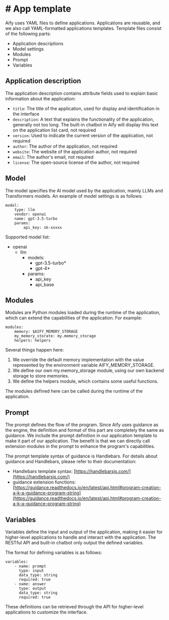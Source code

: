# # App template

Aify uses YAML files to define applications. Applications are reusable, and we also call YAML-formatted applications templates. Template files consist of the following parts:

* Application descriptions
* Model settings 
* Modules 
* Prompt 
* Variables 

## Application description 

The application description contains attribute fields used to explain basic information about the application:

* `title`: The title of the application, used for display and identification in the interface 
* `description`: A text that explains the functionality of the application, generally not too long. The built-in chatbot in Aify will display this text on the application list card, not required 
* `version`: Used to indicate the current version of the application, not required 
* `author`: The author of the application, not required 
* `website`: The website of the application author, not required 
* `email`: The author's email, not required 
* `license`: The open-source license of the author, not required 

## Model 

The model specifies the AI model used by the application, mainly LLMs and Transformers models. An example of model settings is as follows:

```
model: 
	type: llm 
	vendor: openai 
	name: gpt-3.5-turbo 
	params: 
		api_key: sk-xxxxx
```

Supported model list:

* openai 
	* llm 
		* models: 
			* gpt-3.5-turbo* 
			* gpt-4* 
		* params: 
			* api_key 
			* api_base 

## Modules 

Modules are Python modules loaded during the runtime of the application, which can extend the capabilities of the application. For example:

```
modules: 
	memory: $AIFY_MEMORY_STORAGE 
	my_memory_storate: my.memory_storage 
	helpers: helpers 
```

Several things happen here:

1. We override the default memory implementation with the value represented by the environment variable AIFY_MEMORY_STORAGE. 
2. We define our own my.memory_storage module, using our own backend storage to store memories. 
3. We define the helpers module, which contains some useful functions. 

The modules defined here can be called during the runtime of the application.

## Prompt 

The prompt defines the flow of the program. Since Aify uses guidance as the engine, the definition and format of this part are completely the same as guidance. We include the prompt definition in our application template to make it part of our application. The benefit is that we can directly call extension modules in the prompt to enhance the program's capabilities.

The prompt template syntax of guidance is Handlebars. For details about guidance and Handlebars, please refer to their documentation:

* Handlebars template syntax: [https://handlebarsjs.com/](https://handlebarsjs.com/)
* guidance extension functions: [https://guidance.readthedocs.io/en/latest/api.html#program-creation-a-k-a-guidance-program-string](https://guidance.readthedocs.io/en/latest/api.html#program-creation-a-k-a-guidance-program-string) 


## Variables 

Variables define the input and output of the application, making it easier for higher-level applications to handle and interact with the application. The RESTful API and built-in chatbot only output the defined variables.

The format for defining variables is as follows:

```
variables:
	- name: prompt 
	  type: input 
	  data_type: string 
	  required: true
	- name: answer 
	  type: output 
	  data_type: string 
	  required: true 
```

These definitions can be retrieved through the API for higher-level applications to customize the interface.